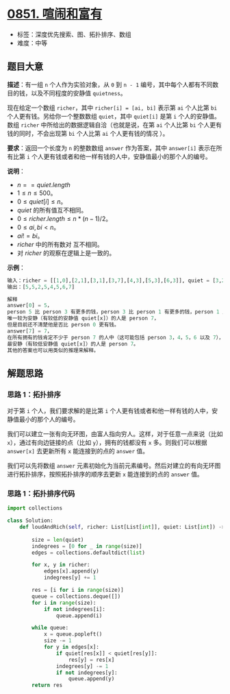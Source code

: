 # [0851. 喧闹和富有](https://leetcode.cn/problems/loud-and-rich/)

- 标签：深度优先搜索、图、拓扑排序、数组
- 难度：中等

## 题目大意

**描述**：有一组 `n` 个人作为实验对象，从 `0` 到 `n - 1` 编号，其中每个人都有不同数目的钱，以及不同程度的安静值 `quietness`。

现在给定一个数组 `richer`，其中 `richer[i] = [ai, bi]` 表示第 `ai` 个人比第 `bi` 个人更有钱。另给你一个整数数组 `quiet`，其中 `quiet[i]` 是第 `i` 个人的安静值。数组 `richer` 中所给出的数据逻辑自洽（也就是说，在第 `ai` 个人比第 `bi` 个人更有钱的同时，不会出现第 `bi` 个人比第 `ai` 个人更有钱的情况 ）。

**要求**：返回一个长度为 `n` 的整数数组 `answer` 作为答案，其中 `answer[i]` 表示在所有比第 `i` 个人更有钱或者和他一样有钱的人中，安静值最小的那个人的编号。 

**说明**：

- $n == quiet.length$
- $1 \le n \le 500$。
- $0 \le quiet[i] \le n$。
- $quiet$ 的所有值互不相同。
- $0 \le richer.length \le n * (n - 1) / 2$。
- $0 \le ai, bi < n$。
- $ai != bi$。
- $richer$ 中的所有数对 互不相同。
- 对 $richer$ 的观察在逻辑上是一致的。

**示例**：

```Python
输入：richer = [[1,0],[2,1],[3,1],[3,7],[4,3],[5,3],[6,3]], quiet = [3,2,5,4,6,1,7,0]
输出：[5,5,2,5,4,5,6,7]

解释
answer[0] = 5，
person 5 比 person 3 有更多的钱，person 3 比 person 1 有更多的钱，person 1 比 person 0 有更多的钱。
唯一较为安静（有较低的安静值 quiet[x]）的人是 person 7，
但是目前还不清楚他是否比 person 0 更有钱。
answer[7] = 7，
在所有拥有的钱肯定不少于 person 7 的人中（这可能包括 person 3，4，5，6 以及 7），
最安静（有较低安静值 quiet[x]）的人是 person 7。
其他的答案也可以用类似的推理来解释。
```

## 解题思路

### 思路 1：拓扑排序

对于第 `i` 个人，我们要求解的是比第 `i` 个人更有钱或者和他一样有钱的人中，安静值最小的那个人的编号。 

我们可以建立一张有向无环图，由富人指向穷人。这样，对于任意一点来说（比如 `x`），通过有向边链接的点（比如 `y`），拥有的钱都没有 `x` 多。则我们可以根据 `answer[x]` 去更新所有 `x` 能连接到的点的 `answer` 值。

我们可以先将数组 `answer`  元素初始化为当前元素编号。然后对建立的有向无环图进行拓扑排序，按照拓扑排序的顺序去更新 `x` 能连接到的点的 `answer` 值。

### 思路 1：拓扑排序代码

```Python
import collections

class Solution:
    def loudAndRich(self, richer: List[List[int]], quiet: List[int]) -> List[int]:
        
        size = len(quiet)
        indegrees = [0 for _ in range(size)]
        edges = collections.defaultdict(list)

        for x, y in richer:
            edges[x].append(y)
            indegrees[y] += 1

        res = [i for i in range(size)]
        queue = collections.deque([])
        for i in range(size):
            if not indegrees[i]:
                queue.append(i)

        while queue:
            x = queue.popleft()
            size -= 1
            for y in edges[x]:
                if quiet[res[x]] < quiet[res[y]]:
                    res[y] = res[x]
                indegrees[y] -= 1
                if not indegrees[y]:
                    queue.append(y)
        return res
```
